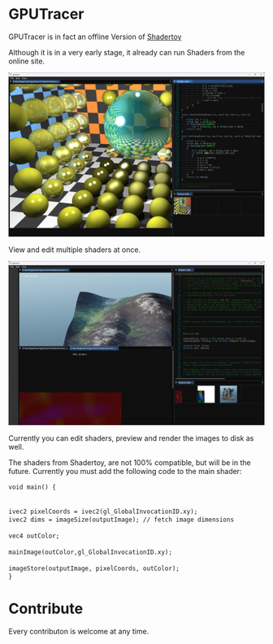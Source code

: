 ﻿
# GPUTracer

GPUTracer is in fact an offline Version of [Shadertoy](https://www.shadertoy.com/) 

Although it is in a very early stage, it already can run Shaders from the online site.

![Screenshot](https://raw.githubusercontent.com/mpue/gputracer/main/doc/screen1.png)


View and edit multiple shaders at once.

![Screenshot](https://raw.githubusercontent.com/mpue/gputracer/main/doc/screen2.png)

Currently you can edit shaders, preview and render the images to disk as well.

The shaders from Shadertoy, are not 100% compatible, but will be in the future. Currently you must add the following code to the main shader:

    void main() {
    

    ivec2 pixelCoords = ivec2(gl_GlobalInvocationID.xy);
    ivec2 dims = imageSize(outputImage); // fetch image dimensions
        
    vec4 outColor;

    mainImage(outColor,gl_GlobalInvocationID.xy);

    imageStore(outputImage, pixelCoords, outColor);
    }    


# Contribute

Every contributon is welcome at any time.
